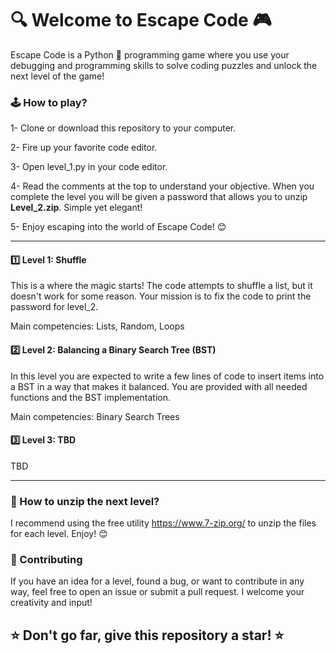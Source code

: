 # 🔍 Welcome to Escape Code 🎮

Escape Code is a Python 🐍 programming game where you use your debugging and programming skills to solve coding puzzles and unlock the next level of the game!

### 🕹️ How to play?

1- Clone or download this repository to your computer.

2- Fire up your favorite code editor.

3- Open level_1.py in your code editor.

4- Read the comments at the top to understand your objective. When you complete the level you will be given a password that allows you to unzip **Level_2.zip**. Simple yet elegant!

5- Enjoy escaping into the world of Escape Code! 😊


---

#### 1️⃣ Level 1: Shuffle
This is a where the magic starts!  The code attempts to shuffle a list, but it doesn't work for some reason.  Your mission is to fix the code to print the password for level_2.

Main competencies: Lists, Random, Loops


#### 2️⃣ Level 2: Balancing a Binary Search Tree (BST)
In this level you are expected to write a few lines of code to insert items into a BST in a way that makes it balanced.  You are provided with all needed functions and the BST implementation.

Main competencies: Binary Search Trees

#### 3️⃣ Level 3: TBD
TBD

---

### 📁 How to unzip the next level?

I recommend using the free utility https://www.7-zip.org/ to unzip the files for each level.  Enjoy! 😊


### 🤝 Contributing 

If you have an idea for a level, found a bug, or want to contribute in any way, feel free to open an issue or submit a pull request. I welcome your creativity and input!



## ⭐ Don't go far, give this repository a star! ⭐
